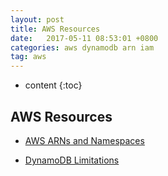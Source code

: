 ```yaml
---
layout: post
title: AWS Resources
date:   2017-05-11 08:53:01 +0800
categories: aws dynamodb arn iam
tag: aws
---
```


* content
{:toc}

AWS Resources
------------------------

* [AWS ARNs and Namespaces](http://docs.aws.amazon.com/general/latest/gr/aws-arns-and-namespaces.html#arn-syntax-ddb)

* [DynamoDB Limitations](http://docs.aws.amazon.com/amazondynamodb/latest/developerguide/Limits.html#limits-tables)

[jekyll]:      http://jekyllrb.com
[jekyll-gh]:   https://github.com/jekyll/jekyll
[jekyll-help]: https://github.com/jekyll/jekyll-help

